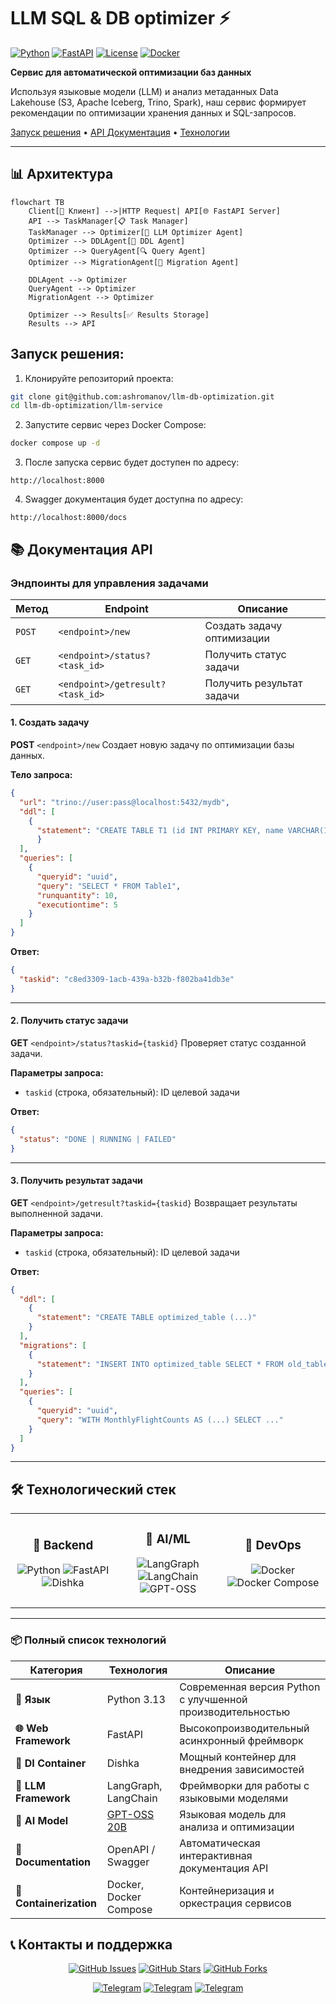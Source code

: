 
# LLM SQL & DB optimizer ⚡️

[![Python](https://img.shields.io/badge/Python-3.13-blue.svg)](https://www.python.org/)
[![FastAPI](https://img.shields.io/badge/FastAPI-0.109+-green.svg)](https://fastapi.tiangolo.com/)
[![License](https://img.shields.io/badge/License-MIT-yellow.svg)](LICENSE)
[![Docker](https://img.shields.io/badge/Docker-Ready-blue.svg)](https://www.docker.com/)

**Сервис для автоматической оптимизации баз данных**

Используя языковые модели (LLM) и анализ метаданных Data Lakehouse (S3, Apache Iceberg, Trino, Spark), наш сервис формирует рекомендации по оптимизации хранения данных и SQL-запросов.

[Запуск решения](#запуск-решения) • [API Документация](#-документация-api) • [Технологии](#️-технологический-стек)

---

## 📊 Архитектура

```mermaid
flowchart TB
    Client[👤 Клиент] -->|HTTP Request| API[🌐 FastAPI Server]
    API --> TaskManager[📋 Task Manager]
    TaskManager --> Optimizer[🤖 LLM Optimizer Agent]
    Optimizer --> DDLAgent[📝 DDL Agent]
    Optimizer --> QueryAgent[🔍 Query Agent]
    Optimizer --> MigrationAgent[🔄 Migration Agent]

    DDLAgent --> Optimizer
    QueryAgent --> Optimizer
    MigrationAgent --> Optimizer

    Optimizer --> Results[✅ Results Storage]
    Results --> API
```


## Запуск решения:

1. Клонируйте репозиторий проекта:

```bash
git clone git@github.com:ashromanov/llm-db-optimization.git
cd llm-db-optimization/llm-service
```
2. Запустите сервис через Docker Compose:

```bash
docker compose up -d
```

3. После запуска сервис будет доступен по адресу:

```
http://localhost:8000
```

4. Swagger документация будет доступна по адресу:

```
http://localhost:8000/docs
```

## 📚 Документация API
### Эндпоинты для управления задачами

| Метод | Endpoint | Описание |
|-------|----------|----------|
| `POST` | `<endpoint>/new` | Создать задачу оптимизации |
| `GET` | `<endpoint>/status?<task_id>` | Получить статус задачи |
| `GET` | `<endpoint>/getresult?<task_id>` | Получить результат задачи |
#### 1. Создать задачу

**POST** `<endpoint>/new`
Создает новую задачу по оптимизации базы данных.

**Тело запроса:**

```json
{
  "url": "trino://user:pass@localhost:5432/mydb",
  "ddl": [
    {
      "statement": "CREATE TABLE T1 (id INT PRIMARY KEY, name VARCHAR(100));"
      }
  ],
  "queries": [
    {
      "queryid": "uuid",
      "query": "SELECT * FROM Table1",
      "runquantity": 10,
      "executiontime": 5
    }
  ]
}
```

**Ответ:**

```json
{
  "taskid": "c8ed3309-1acb-439a-b32b-f802ba41db3e"
}
```

---

#### 2. Получить статус задачи

**GET** `<endpoint>/status?taskid={taskid}`
Проверяет статус созданной задачи.

**Параметры запроса:**

* `taskid` (строка, обязательный): ID целевой задачи

**Ответ:**

```json
{
  "status": "DONE | RUNNING | FAILED"
}
```

---

#### 3. Получить результат задачи

**GET** `<endpoint>/getresult?taskid={taskid}`
Возвращает результаты выполненной задачи.

**Параметры запроса:**

* `taskid` (строка, обязательный): ID целевой задачи

**Ответ:**

```json
{
  "ddl": [
    {
      "statement": "CREATE TABLE optimized_table (...)"
    }
  ],
  "migrations": [
    {
      "statement": "INSERT INTO optimized_table SELECT * FROM old_table"
    }
  ],
  "queries": [
    {
      "queryid": "uuid",
      "query": "WITH MonthlyFlightCounts AS (...) SELECT ..."
    }
  ]
}
```

---

## 🛠️ Технологический стек

<table>
<tr>
<td align="center" width="33%">

### 🐍 Backend
![Python](https://img.shields.io/badge/Python-3.13-3776AB?style=for-the-badge&logo=python&logoColor=white)
![FastAPI](https://img.shields.io/badge/FastAPI-0.109+-009688?style=for-the-badge&logo=fastapi&logoColor=white)
![Dishka](https://img.shields.io/badge/Dishka-DI-purple?style=for-the-badge)

</td>
<td align="center" width="33%">

### 🤖 AI/ML
![LangGraph](https://img.shields.io/badge/LangGraph-Framework-FF6F00?style=for-the-badge)
![LangChain](https://img.shields.io/badge/LangChain-Framework-1C3C3C?style=for-the-badge)
![GPT-OSS](https://img.shields.io/badge/GPT--OSS-20B-412991?style=for-the-badge&logo=openai&logoColor=white)

</td>
<td align="center" width="33%">

### 🐳 DevOps
![Docker](https://img.shields.io/badge/Docker-Ready-2496ED?style=for-the-badge&logo=docker&logoColor=white)
![Docker Compose](https://img.shields.io/badge/Docker_Compose-Configured-2496ED?style=for-the-badge&logo=docker&logoColor=white)

</td>
</tr>
</table>

---

### 📦 Полный список технологий

| Категория | Технология | Описание |
|-----------|-----------|----------|
| **🐍 Язык** | Python 3.13 | Современная версия Python с улучшенной производительностью |
| **🌐 Web Framework** | FastAPI | Высокопроизводительный асинхронный фреймворк |
| **💉 DI Container** | Dishka | Мощный контейнер для внедрения зависимостей |
| **🤖 LLM Framework** | LangGraph, LangChain | Фреймворки для работы с языковыми моделями |
| **🧠 AI Model** | [GPT-OSS 20B](https://huggingface.co/openai/gpt-oss-20b) | Языковая модель для анализа и оптимизации |
| **📖 Documentation** | OpenAPI / Swagger | Автоматическая интерактивная документация API |
| **🐳 Containerization** | Docker, Docker Compose | Контейнеризация и оркестрация сервисов |


## 📞 Контакты и поддержка

<div align="center">

[![GitHub Issues](https://img.shields.io/badge/GitHub-Issues-red?style=for-the-badge&logo=github)](https://github.com/ashromanov/llm-db-optimization/issues)
[![GitHub Stars](https://img.shields.io/github/stars/ashromanov/llm-db-optimization?style=for-the-badge)](https://github.com/ashromanov/llm-db-optimization/stargazers)
[![GitHub Forks](https://img.shields.io/github/forks/ashromanov/llm-db-optimization?style=for-the-badge)](https://github.com/ashromanov/llm-db-optimization/network/members)  

[![Telegram](https://img.shields.io/badge/Telegram-Андрей-blue?style=for-the-badge&logo=telegram)](https://t.me/ShadowP1e)
[![Telegram](https://img.shields.io/badge/Telegram-Иван-blue?style=for-the-badge&logo=telegram)](https://t.me/iwance)
[![Telegram](https://img.shields.io/badge/Telegram-Асхат-blue?style=for-the-badge&logo=telegram)](https://t.me/Ashromanov)

</div>

